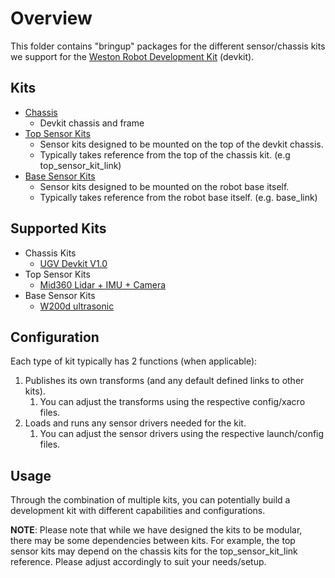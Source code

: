 # Overview
This folder contains "bringup" packages for the different sensor/chassis kits we support for the [Weston Robot Development Kit](https://docs.westonrobot.com/wr_dev_kit/wr_dev_kit.html) (devkit). 

## Kits
* [Chassis](./chassis/)
  * Devkit chassis and frame
* [Top Sensor Kits](./top/)
  * Sensor kits designed to be mounted on the top of the devkit chassis.
  * Typically takes reference from the top of the chassis kit. (e.g top_sensor_kit_link)
* [Base Sensor Kits](./base/)
  * Sensor kits designed to be mounted on the robot base itself.
  * Typically takes reference from the robot base itself. (e.g. base_link)

## Supported Kits
* Chassis Kits
  * [UGV Devkit V1.0](./chassis/ugv_devkit_v1_bringup/)
* Top Sensor Kits
  * [Mid360 Lidar + IMU + Camera](./top/perception_sensor_kit_bringup/)
* Base Sensor Kits
  * [W200d ultrasonic](./base/w200d_sensor_kit_bringup/)

## Configuration
Each type of kit typically has 2 functions (when applicable):
1. Publishes its own transforms (and any default defined links to other kits).
   1. You can adjust the transforms using the respective config/xacro files.
2. Loads and runs any sensor drivers needed for the kit.
   1. You can adjust the sensor drivers using the respective launch/config files.

## Usage
Through the combination of multiple kits, you can potentially build a development kit with different capabilities and configurations.

**NOTE**:
Please note that while we have designed the kits to be modular, there may be some dependencies between kits. For example, the top sensor kits may depend on the chassis kits for the top_sensor_kit_link reference.
Please adjust accordingly to suit your needs/setup.